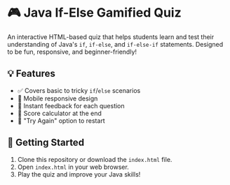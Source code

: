 # 🎮 Java If-Else Gamified Quiz

An interactive HTML-based quiz that helps students learn and test their understanding of Java's `if`, `if-else`, and `if-else-if` statements. Designed to be fun, responsive, and beginner-friendly!

## 💡 Features

- ✅ Covers basic to tricky `if`/`else` scenarios
- 📱 Mobile responsive design
- 🧠 Instant feedback for each question
- 🧮 Score calculator at the end
- 🔄 "Try Again" option to restart

## 🚀 Getting Started

1. Clone this repository or download the `index.html` file.
2. Open `index.html` in your web browser.
3. Play the quiz and improve your Java skills!



